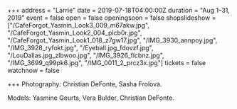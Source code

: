 +++
address = "Larrie"
date = 2019-07-18T04:00:00Z
duration = "Aug 1–31, 2019"
event = false
open = false
openingsoon = false
shopslideshow = ["/CafeForgot_Yasmin_Look3_009_m67akw.jpg", "/CafeForgot_Yasmin_Look2_004_plcb0r.jpg", "/CafeForgot_Yasmin_Look1_018_z7gw17.jpg", "/IMG_3930_annpoy.jpg", "/IMG_3928_ryfokt.jpg", "/Eyeball.jpg_fdovzf.jpg", "/LouDallas.jpg_zlbwoo.jpg", "/IMG_3926_flcbnz.jpg", "/IMG_3699_q99pk6.jpg", "/IMG_0011_2_prcz3x.jpg"]
tickets = false
watchnow = false

+++
Photography: Christian DeFonte, Sasha Frolova.

Models: Yasmine Geurts, Vera Bulder, Christian DeFonte.